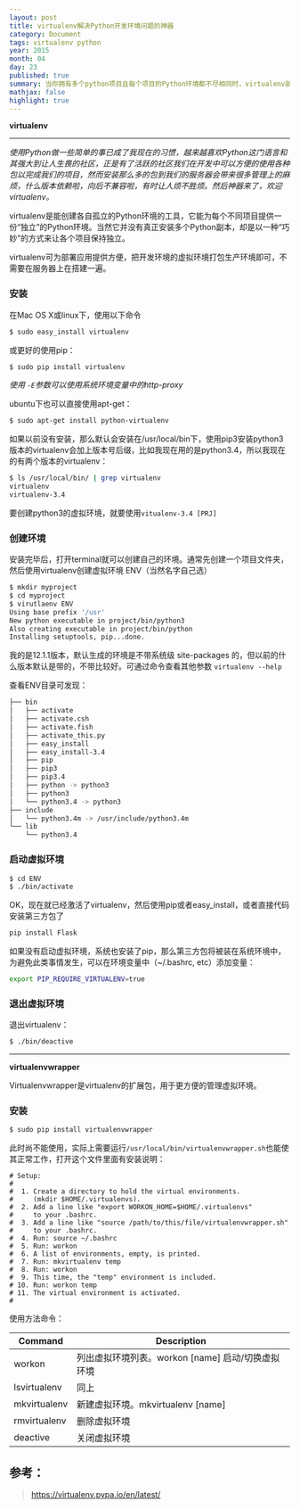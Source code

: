 ```yaml
---
layout: post
title: virtualenv解决Python开发环境问题的神器
category: Document
tags: virtualenv python
year: 2015
month: 04
day: 23
published: true
summary: 当你拥有多个python项目且每个项目的Python环境都不尽相同时，virtualenv就是拯救你Python环境的神器。
mathjax: false
highlight: true
---
```


**virtualenv**

------

*使用Python做一些简单的事已成了我现在的习惯，越来越喜欢Python这门语言和其强大到让人生畏的社区，正是有了活跃的社区我们在开发中可以方便的使用各种包以完成我们的项目，然而安装那么多的包到我们的服务器会带来很多管理上的麻烦，什么版本依赖啦，向后不兼容啦，有时让人烦不胜烦。然后神器来了，欢迎virtualenv。*

virtualenv是能创建各自孤立的Python环境的工具，它能为每个不同项目提供一份“独立”的Python环境。当然它并没有真正安装多个Python副本，却是以一种“巧妙”的方式来让各个项目保持独立。

virtualenv可为部署应用提供方便，把开发环境的虚拟环境打包生产环境即可，不需要在服务器上在搭建一遍。

### 安装

在Mac OS X或linux下，使用以下命令

```bash
$ sudo easy_install virtualenv
```

或更好的使用pip：

```bash
$ sudo pip install virtualenv
```
*使用 `-E`参数可以使用系统环境变量中的http-proxy*

ubuntu下也可以直接使用apt-get：

```bash
$ sudo apt-get install python-virtualenv
```

如果以前没有安装，那么默认会安装在/usr/local/bin下，使用pip3安装python3版本的virtualenv会加上版本号后缀，比如我现在用的是python3.4，所以我现在的有两个版本的virtualenv：

```bash
$ ls /usr/local/bin/ | grep virtualenv
virtualenv
virtualenv-3.4
```

要创建python3的虚拟环境，就要使用`vitualenv-3.4 [PRJ]`

### 创建环境

安装完毕后，打开terminal就可以创建自己的环境。通常先创建一个项目文件夹，然后使用virtualenv创建虚拟环境 ENV（当然名字自己选）

```bash
$ mkdir myproject
$ cd myproject
$ virutlaenv ENV
Using base prefix '/usr'
New python executable in project/bin/python3
Also creating executable in project/bin/python
Installing setuptools, pip...done.
```

我的是12.1.1版本，默认生成的环境是不带系统级 site-packages 的，但以前的什么版本默认是带的，不带比较好。可通过命令查看其他参数 `virtualenv --help`

查看ENV目录可发现：

```bash
├── bin
│   ├── activate
│   ├── activate.csh
│   ├── activate.fish
│   ├── activate_this.py
│   ├── easy_install
│   ├── easy_install-3.4
│   ├── pip
│   ├── pip3
│   ├── pip3.4
│   ├── python -> python3
│   ├── python3
│   └── python3.4 -> python3
├── include
│   └── python3.4m -> /usr/include/python3.4m
└── lib
    └── python3.4
```

### 启动虚拟环境

```bash
$ cd ENV
$ ./bin/activate 
```

OK，现在就已经激活了virtualenv，然后使用pip或者easy_install，或者直接代码安装第三方包了

```bash
pip install Flask
```

如果没有启动虚拟环境，系统也安装了pip，那么第三方包将被装在系统环境中，为避免此类事情发生，可以在环境变量中（~/.bashrc, etc）添加变量：

```bash
export PIP_REQUIRE_VIRTUALENV=true
```

### 退出虚拟环境

退出virtualenv：

```bash
$ ./bin/deactive
```

------

**virtualenvwrapper**

Virtualenvwrapper是virtualenv的扩展包，用于更方便的管理虚拟环境。

### 安装

```bash
$ sudo pip install virtualenvwrapper
```

此时尚不能使用，实际上需要运行`/usr/local/bin/virtualenvwrapper.sh`也能使其正常工作，打开这个文件里面有安装说明：

```vim
# Setup:
#
#  1. Create a directory to hold the virtual environments.
#     (mkdir $HOME/.virtualenvs).
#  2. Add a line like "export WORKON_HOME=$HOME/.virtualenvs"
#     to your .bashrc.
#  3. Add a line like "source /path/to/this/file/virtualenvwrapper.sh"
#     to your .bashrc.
#  4. Run: source ~/.bashrc
#  5. Run: workon
#  6. A list of environments, empty, is printed.
#  7. Run: mkvirtualenv temp
#  8. Run: workon
#  9. This time, the "temp" environment is included.
# 10. Run: workon temp
# 11. The virtual environment is activated.
#
```

使用方法命令：

   Command   |   Description
-------------|-----------------------
workon       | 列出虚拟环境列表。workon [name] 启动/切换虚拟环境
lsvirtualenv | 同上
mkvirtualenv | 新建虚拟环境。mkvirtualenv [name]
rmvirtualenv | 删除虚拟环境
deactive     | 关闭虚拟环境

## 参考：

> https://virtualenv.pypa.io/en/latest/


